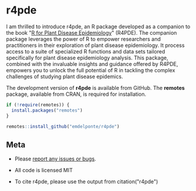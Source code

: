 # r4pde

I am thrilled to introduce r4pde, an R package developed as a companion to the book "[R for Plant Disease Epidemiology](https://r4pde.netlify.app/)" (R4PDE). The companion package leverages the power of R to empower researchers and practitioners in their exploration of plant disease epidemiology. It process access to a suite of specialized R functions and data sets tailored specifically for plant disease epidemiology analysis. This package, combined with the invaluable insights and guidance offered by R4PDE, empowers you to unlock the full potential of R in tackling the complex challenges of studying plant disease epidemics.

The development version of **r4pde** is available from GitHub. The **remotes** package, available from CRAN, is required for installation.

``` r
if (!require(remotes)) {
  install.packages("remotes")
}

remotes::install_github("emdelponte/r4pde")
```

## Meta

-   Please [report any issues or bugs](https://github.com/emdelponte/r4pde/issues).

-   All code is licensed MIT

-   To cite r4pde, please use the output from citation("r4pde")
